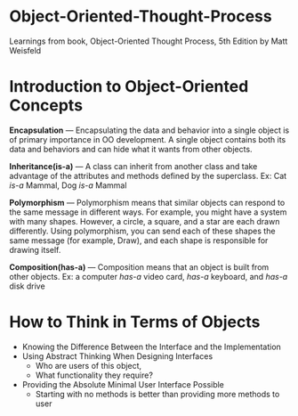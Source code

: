 # Object-Oriented-Thought-Process
Learnings from book, Object-Oriented Thought Process, 5th Edition by Matt Weisfeld

# Introduction to Object-Oriented Concepts

**Encapsulation** — Encapsulating the data and behavior into a single object is of primary importance in OO development. A single object contains both its data and behaviors and can hide what it wants from other objects.

**Inheritance(is-a)** — A class can inherit from another class and take advantage of the attributes and methods defined by the superclass.
Ex: Cat *is-a* Mammal, Dog *is-a* Mammal

**Polymorphism** — Polymorphism means that similar objects can respond to the same message in different ways. For example, you might have a system with many shapes. However, a circle, a square, and a star are each drawn differently. Using polymorphism, you can send each of these shapes the same message (for example, Draw), and each shape is responsible for drawing itself.

**Composition(has-a)** — Composition means that an object is built from other objects.
Ex: a computer *has-a* video card, *has-a* keyboard, and *has-a* disk drive

# How to Think in Terms of Objects

- Knowing the Difference Between the Interface and the Implementation
- Using Abstract Thinking When Designing Interfaces
    - Who are users of this object,
    - What functionality they require?
- Providing the Absolute Minimal User Interface Possible
    - Starting with no methods is better than providing more methods to user